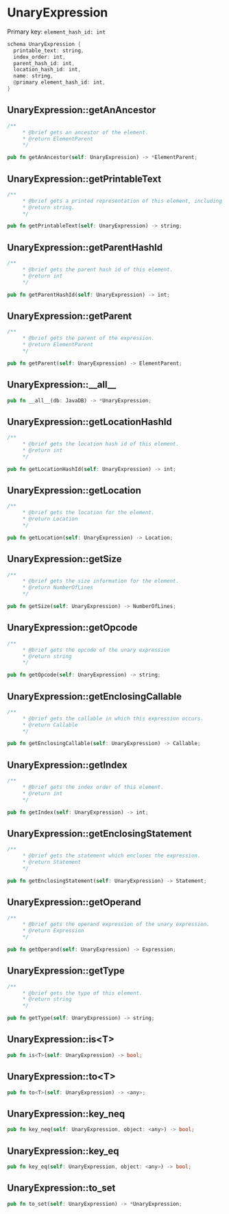 # UnaryExpression

Primary key: `element_hash_id: int`

```rust
schema UnaryExpression {
  printable_text: string,
  index_order: int,
  parent_hash_id: int,
  location_hash_id: int,
  name: string,
  @primary element_hash_id: int,
}
```
## UnaryExpression::getAnAncestor

```rust
/**
     * @brief gets an ancestor of the element.
     * @return ElementParent 
     */
```
```rust
pub fn getAnAncestor(self: UnaryExpression) -> *ElementParent;
```
## UnaryExpression::getPrintableText

```rust
/**
     * @brief gets a printed representation of this element, including its structure where applicable.
     * @return string.
     */
```
```rust
pub fn getPrintableText(self: UnaryExpression) -> string;
```
## UnaryExpression::getParentHashId

```rust
/**
     * @brief gets the parent hash id of this element.
     * @return int
     */
```
```rust
pub fn getParentHashId(self: UnaryExpression) -> int;
```
## UnaryExpression::getParent

```rust
/**
     * @brief gets the parent of the expression.
     * @return ElementParent 
     */
```
```rust
pub fn getParent(self: UnaryExpression) -> ElementParent;
```
## UnaryExpression::\_\_all\_\_

```rust
pub fn __all__(db: JavaDB) -> *UnaryExpression;
```
## UnaryExpression::getLocationHashId

```rust
/**
     * @brief gets the location hash id of this element.
     * @return int
     */
```
```rust
pub fn getLocationHashId(self: UnaryExpression) -> int;
```
## UnaryExpression::getLocation

```rust
/**
     * @brief gets the location for the element.
     * @return Location
     */
```
```rust
pub fn getLocation(self: UnaryExpression) -> Location;
```
## UnaryExpression::getSize

```rust
/**
     * @brief gets the size information for the element.
     * @return NumberOfLines
     */
```
```rust
pub fn getSize(self: UnaryExpression) -> NumberOfLines;
```
## UnaryExpression::getOpcode

```rust
/**
     * @brief gets the opcode of the unary expression
     * @return string 
     */
```
```rust
pub fn getOpcode(self: UnaryExpression) -> string;
```
## UnaryExpression::getEnclosingCallable

```rust
/**
     * @brief gets the callable in which this expression occurs.
     * @return Callable 
     */
```
```rust
pub fn getEnclosingCallable(self: UnaryExpression) -> Callable;
```
## UnaryExpression::getIndex

```rust
/**
     * @brief gets the index order of this element.
     * @return int
     */
```
```rust
pub fn getIndex(self: UnaryExpression) -> int;
```
## UnaryExpression::getEnclosingStatement

```rust
/**
     * @brief gets the statement which encloses the expression.
     * @return Statement 
     */
```
```rust
pub fn getEnclosingStatement(self: UnaryExpression) -> Statement;
```
## UnaryExpression::getOperand

```rust
/**
     * @brief gets the operand expression of the unary expression.
     * @return Expression 
     */
```
```rust
pub fn getOperand(self: UnaryExpression) -> Expression;
```
## UnaryExpression::getType

```rust
/**
     * @brief gets the type of this element.
     * @return string
     */
```
```rust
pub fn getType(self: UnaryExpression) -> string;
```
## UnaryExpression::is\<T\>

```rust
pub fn is<T>(self: UnaryExpression) -> bool;
```
## UnaryExpression::to\<T\>

```rust
pub fn to<T>(self: UnaryExpression) -> <any>;
```
## UnaryExpression::key\_neq

```rust
pub fn key_neq(self: UnaryExpression, object: <any>) -> bool;
```
## UnaryExpression::key\_eq

```rust
pub fn key_eq(self: UnaryExpression, object: <any>) -> bool;
```
## UnaryExpression::to\_set

```rust
pub fn to_set(self: UnaryExpression) -> *UnaryExpression;
```
